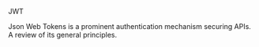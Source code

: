 JWT

Json Web Tokens is a prominent authentication mechanism securing APIs. A review of its general principles.